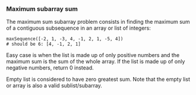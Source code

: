 ### Maximum subarray sum

The maximum sum subarray problem consists in finding the maximum sum of a contiguous subsequence in an array or list of integers:
    
    maxSequence([-2, 1, -3, 4, -1, 2, 1, -5, 4])
    # should be 6: [4, -1, 2, 1]

Easy case is when the list is made up of only positive numbers and the maximum sum is the sum of the whole array. If the list is made up of only negative numbers, return 0 instead.

Empty list is considered to have zero greatest sum. Note that the empty list or array is also a valid sublist/subarray.
